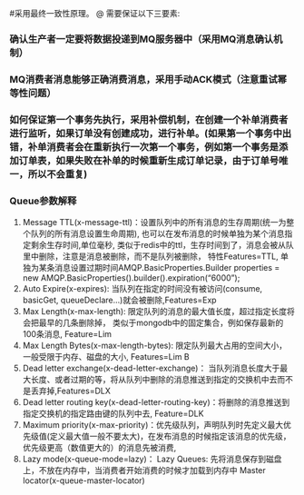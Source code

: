 #采用最终一致性原理。
 @ 需要保证以下三要素:
 
### 确认生产者一定要将数据投递到MQ服务器中（采用MQ消息确认机制）
### MQ消费者消息能够正确消费消息，采用手动ACK模式（注意重试幂等性问题）
### 如何保证第一个事务先执行，采用补偿机制，在创建一个补单消费者进行监听，如果订单没有创建成功，进行补单。(如果第一个事务中出错，补单消费者会在重新执行一次第一个事务，例如第一个事务是添加订单表，如果失败在补单的时候重新生成订单记录，由于订单号唯一，所以不会重复)
### Queue参数解释
1. Message TTL(x-message-ttl)：设置队列中的所有消息的生存周期(统一为整个队列的所有消息设置生命周期), 也可以在发布消息的时候单独为某个消息指定剩余生存时间,单位毫秒, 类似于redis中的ttl，生存时间到了，消息会被从队里中删除，注意是消息被删除，而不是队列被删除， 特性Features=TTL, 单独为某条消息设置过期时间AMQP.BasicProperties.Builder properties = new AMQP.BasicProperties().builder().expiration(“6000”); 
2. Auto Expire(x-expires): 当队列在指定的时间没有被访问(consume, basicGet, queueDeclare…)就会被删除,Features=Exp
3. Max Length(x-max-length): 限定队列的消息的最大值长度，超过指定长度将会把最早的几条删除掉， 类似于mongodb中的固定集合，例如保存最新的100条消息, Feature=Lim
4. Max Length Bytes(x-max-length-bytes): 限定队列最大占用的空间大小， 一般受限于内存、磁盘的大小, Features=Lim B
5. Dead letter exchange(x-dead-letter-exchange)： 当队列消息长度大于最大长度、或者过期的等，将从队列中删除的消息推送到指定的交换机中去而不是丢弃掉,Features=DLX
6. Dead letter routing key(x-dead-letter-routing-key)：将删除的消息推送到指定交换机的指定路由键的队列中去, Feature=DLK
7. Maximum priority(x-max-priority)：优先级队列，声明队列时先定义最大优先级值(定义最大值一般不要太大)，在发布消息的时候指定该消息的优先级， 优先级更高（数值更大的）的消息先被消费,
8. Lazy mode(x-queue-mode=lazy)： Lazy Queues: 先将消息保存到磁盘上，不放在内存中，当消费者开始消费的时候才加载到内存中
Master locator(x-queue-master-locator)
